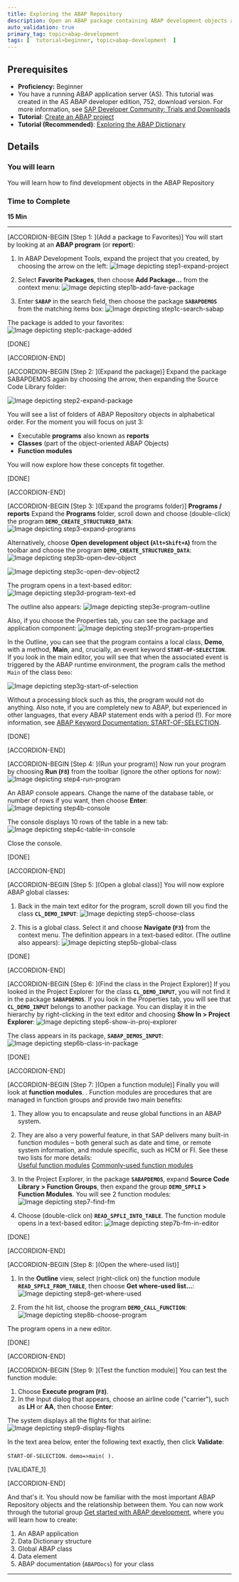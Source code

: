```yaml
---
title: Exploring the ABAP Repository
description: Open an ABAP package containing ABAP development objects and find out more about them.
auto_validation: true
primary_tag: topic>abap-development
tags: [  tutorial>beginner, topic>abap-development  ]
---
```


## Prerequisites  
 - **Proficiency:** Beginner
 - You have a running ABAP application server (AS). This tutorial was created in the AS ABAP developer edition, 752, download version. For more information, see [SAP Developer Community: Trials and Downloads](https://developers.sap.com/trials-downloads.html)
 - **Tutorial**: [Create an ABAP project](https://developers.sap.com/tutorials/abap-create-project.html)
 - **Tutorial (Recommended)**: [Exploring the ABAP Dictionary](https://developers.sap.com/tutorials/abap-dev-learn-ddic.html)


## Details
### You will learn  
You will learn how to find development objects in the ABAP Repository

### Time to Complete
**15 Min**

---

[ACCORDION-BEGIN [Step 1: ](Add a package to Favorites)]
You will start by looking at an **ABAP program** (or **report**):

  1. In ABAP Development Tools, expand the project that you created, by choosing the arrow on the left:
  ![Image depicting step1-expand-project](step1-expand-project.png)

  2. Select **Favorite Packages**, then choose **Add Package…** from the context menu:
  ![Image depicting step1b-add-fave-package](step1b-add-fave-package.png)

  3. Enter **`SABAP`** in the search field, then choose the package **`SABAPDEMOS`** from the matching items box:
  ![Image depicting step1c-search-sabap](step1c-search-sabap.png)

The package is added to your favorites:
![Image depicting step1c-package-added](step1c-package-added.png)

[DONE]

[ACCORDION-END]

[ACCORDION-BEGIN [Step 2: ](Expand the package)]
Expand the package SABAPDEMOS again by choosing the arrow, then expanding the Source Code Library folder:

![Image depicting step2-expand-package](step2-expand-package.png)

You will see a list of folders of ABAP Repository objects in alphabetical order. For the moment you will focus on just 3:

- Executable **programs** also known as **reports**
- **Classes** (part of the object-oriented ABAP Objects)
- **Function modules**

You will now explore how these concepts fit together.

[DONE]

[ACCORDION-END]


[ACCORDION-BEGIN [Step 3: ](Expand the programs folder)]
**Programs / reports**
Expand the **Programs** folder, scroll down and choose (double-click) the program **`DEMO_CREATE_STRUCTURED_DATA`**:
![Image depicting step3-expand-programs](step3-expand-programs.png)

Alternatively, choose **Open development object (`Alt+Shift+A`)** from the toolbar and choose the program **`DEMO_CREATE_STRUCTURED_DATA`**:
![Image depicting step3b-open-dev-object](step3b-open-dev-object.png)

![Image depicting step3c-open-dev-object2](step3c-open-dev-object2.png)

The program opens in a text-based editor:
![Image depicting step3d-program-text-ed](step3d-program-text-ed.png)

The outline also appears:
![Image depicting step3e-program-outline](step3e-program-outline.png)

Also, if you choose the Properties tab, you can see the package and application component:
![Image depicting step3f-program-properties](step3f-program-properties.png)

In the Outline, you can see that the program contains a local class, **Demo**, with a method, **Main**, and, crucially, an event keyword **`START-OF-SELECTION`**. If you look in the main editor, you will see that when the associated event is triggered by the ABAP runtime environment, the program calls the method `Main` of the class `Demo`:

![Image depicting step3g-start-of-selection](step3g-start-of-selection.png)

Without a processing block such as this, the program would not do anything. Also note, if you are completely new to ABAP, but experienced in other languages, that every ABAP statement ends with a period (!).
For more information, see [ABAP Keyword Documentation: START-OF-SELECTION](https://help.sap.com/doc/abapdocu_751_index_htm/7.51/en-US/index.htm?file=abapstart-of-selection.htm).

[DONE]

[ACCORDION-END]

[ACCORDION-BEGIN [Step 4: ](Run your program)]
Now run your program by choosing **Run (`F8`)** from the toolbar (ignore the other options for now):
![Image depicting step4-run-program](step4-run-program.png)

An ABAP console appears. Change the name of the database table, or number of rows if you want, then choose **Enter**:
![Image depicting step4b-console](step4b-console.png)

The console displays 10 rows of the table in a new tab:
![Image depicting step4c-table-in-console](step4c-table-in-console.png)

Close the console.

[DONE]

[ACCORDION-END]

[ACCORDION-BEGIN [Step 5: ](Open a global class)]
You will now explore ABAP global classes:

  1. Back in the main text editor for the program, scroll down till you find the class **`CL_DEMO_INPUT`**:
  ![Image depicting step5-choose-class](step5-choose-class.png)

  2. This is a global class. Select it and choose **Navigate (`F3`)** from the context menu. The definition appears in a text-based editor. (The outline also appears):
  ![Image depicting step5b-global-class](step5b-global-class.png)

[DONE]

[ACCORDION-END]

[ACCORDION-BEGIN [Step 6: ](Find the class in the Project Explorer)]
If you looked in the Project Explorer for the class **`CL_DEMO_INPUT`**, you will not find it in the package **`SABAPDEMOS`**. If you look in the Properties tab, you will see that **`CL_DEMO_INPUT`** belongs to another package. You can display it in the hierarchy by right-clicking in the text editor and choosing **Show In > Project Explorer**:
![Image depicting step6-show-in-proj-explorer](step6-show-in-proj-explorer.png)

The class appears in its package, **`SABAP_DEMOS_INPUT`**:
![Image depicting step6b-class-in-package](step6b-class-in-package.png)

[DONE]

[ACCORDION-END]

[ACCORDION-BEGIN [Step 7: ](Open a function module)]
Finally you will look at **function modules**.  . Function modules are procedures that are managed in function groups and provide two main benefits:

  1. They allow you to encapsulate and reuse global functions in an ABAP system.

  2. They are also a very powerful feature, in that SAP delivers many built-in function modules – both general such as date and time, or remote system information, and module specific, such as HCM or FI. See these two lists for more details:     
  [Useful function modules](https://wiki.scn.sap.com/wiki/display/ABAP/Useful+ABAP+Function+Modules)
  [Commonly-used function modules](https://wiki.scn.sap.com/wiki/display/ABAP/List+of+Commonly+Used+Function+Modules)


  3. In the Project Explorer, in the package **`SABAPDEMOS`**, expand **Source Code Library > Function Groups**, then expand the group **`DEMO_SPFLI` > Function Modules**. You will see 2 function modules:
  ![Image depicting step7-find-fm](step7-find-fm.png)

  4. Choose (double-click on) **`READ_SPFLI_INTO_TABLE`**. The function module opens in a text-based editor:
  ![Image depicting step7b-fm-in-editor](step7b-fm-in-editor.png)

[DONE]

[ACCORDION-END]

[ACCORDION-BEGIN [Step 8: ](Open the where-used list)]

  1. In the **Outline** view, select (right-click on) the function module **`READ_SPFLI_FROM_TABLE`**, then choose **Get where-used list…**:
  ![Image depicting step8-get-where-used](step8-get-where-used.png)

  2. From the hit list, choose the program **`DEMO_CALL_FUNCTION`**:
  ![Image depicting step8b-choose-program](step8b-choose-program.png)

The program opens in a new editor.

[DONE]

[ACCORDION-END]

[ACCORDION-BEGIN [Step 9: ](Test the function module)]
You can test the function module:

  1. Choose **Execute program (`F8`)**.
  2. In the Input dialog that appears, choose an airline code ("carrier"), such as **LH** or **AA**, then choose **Enter**:


  The system displays all the flights for that airline:
  ![Image depicting step9-display-flights](step9-display-flights.png)

In the text area below, enter the following text exactly, then click **Validate**:

``START-OF-SELECTION.``
``demo=>main( ).``


[VALIDATE_1]

[ACCORDION-END]

And that's it. You should now be familiar with the most important ABAP Repository objects and the relationship between them.
You can now work through the tutorial group [Get started with ABAP development](https://developers.sap.com/group.abap-basic-app.html), where you will learn how to create:

  1.	An ABAP application
  2.	Data Dictionary structure
  3.	Global ABAP class
  4.	Data element
  5.	ABAP documentation (`ABAPDocs`) for your class

---
